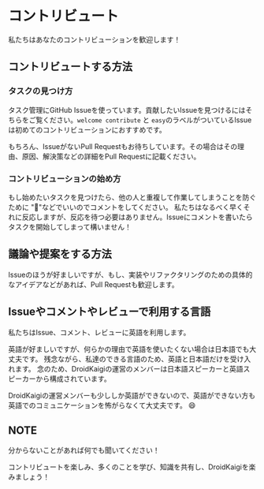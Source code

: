 # コントリビュート

私たちはあなたのコントリビューションを歓迎します！

## コントリビュートする方法

### タスクの見つけ方

タスク管理にGitHub Issueを使っています。貢献したいIssueを見つけるにはそちらをご覧ください。`welcome contribute` と `easy`のラベルがついているIssueは初めてのコントリビューションにおすすめです。

もちろん、IssueがないPull Requestもお待ちしています。その場合はその理由、原因、解決策などの詳細をPull Requestに記載ください。

### コントリビューションの始め方

もし始めたいタスクを見つけたら、他の人と重複して作業してしまうことを防ぐために ":raising_hand:"などでいいのでコメントをしてください。
私たちはなるべく早くそれに反応しますが、反応を待つ必要はありません。Issueにコメントを書いたらタスクを開始してしまって構いません！

## 議論や提案をする方法

Issueのほうが好ましいですが、もし、実装やリファクタリングのための具体的なアイデアなどがあれば、Pull Requestも歓迎します。

## Issueやコメントやレビューで利用する言語

私たちはIssue、コメント、レビューに英語を利用します。

英語が好ましいですが、何らかの理由で英語を使いたくない場合は日本語でも大丈夫です。
残念ながら、私達のできる言語のため、英語と日本語だけを受け入れます。
念のため、DroidKaigiの運営のメンバーは日本語スピーカーと英語スピーカーから構成されています。

DroidKaigiの運営メンバーも少ししか英語ができないので、英語ができない方も英語でのコミュニケーションを怖がらなくて大丈夫です。 :smile:

## NOTE

分からないことがあれば何でも聞いてください！

コントリビュートを楽しみ、多くのことを学び、知識を共有し、DroidKaigiを楽みましょう！